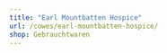 ```yaml
---
title: "Earl Mountbatten Hospice"
url: /cowes/earl-mountbatten-hospice/
shop: Gebrauchtwaren
---
```

